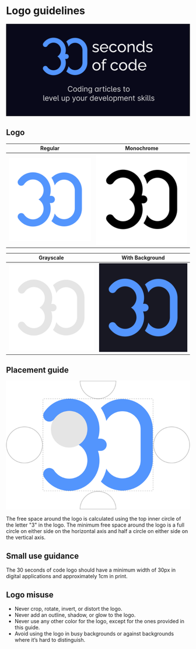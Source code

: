 # Logo guidelines

![Logo](/logo.png)

## Logo

| Regular | Monochrome |
| --- | --- |
| ![logo](/logo/logo-resources/logo.png) | ![monochrome](/logo/logo-resources/logo-monochrome.png) |

| Grayscale | With Background |
| --- | --- |
| ![grayscale](/logo/logo-resources/logo-grayscale.png) | ![bg](/logo/logo-resources/logo-bg.png) |

## Placement guide

![placement-guide](/logo/logo-resources/placement-guide.png)

The free space around the logo is calculated using the top inner circle of the letter "3" in the logo. The minimum free space around the logo is a full circle on either side on the horizontal axis and half a circle on either side on the vertical axis.

## Small use guidance

The 30 seconds of code logo should have a minimum width of 30px in digital applications and approximately 1cm in print.

## Logo misuse

- Never crop, rotate, invert, or distort the logo.
- Never add an outline, shadow, or glow to the logo.
- Never use any other color for the logo, except for the ones provided in this guide.
- Avoid using the logo in busy backgrounds or against backgrounds where it’s hard to distinguish.

